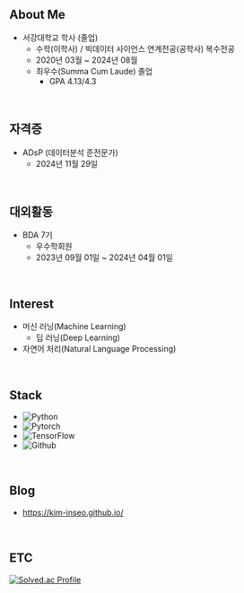 ## About Me

- 서강대학교 학사 (졸업)
  - 수학(이학사) / 빅데이터 사이언스 연계전공(공학사) 복수전공
  - 2020년 03월 ~ 2024년 08월
  - 최우수(Summa Cum Laude) 졸업
    - GPA 4.13/4.3

<br/>

## 자격증

- ADsP (데이터분석 준전문가)
  - 2024년 11월 29일

<br/>

## 대외활동

- BDA 7기
  - 우수학회원
  - 2023년 09월 01일 ~ 2024년 04월 01일

<br/>

## Interest
- 머신 러닝(Machine Learning)
  - 딥 러닝(Deep Learning)
- 자연어 처리(Natural Language Processing)

<br/>

## Stack
- ![Python](https://img.shields.io/badge/Python-3776AB?style=for-the-badge&logo=python&logoColor=white)
- ![Pytorch](https://img.shields.io/badge/PyTorch-EE4C2C?style=for-the-badge&logo=PyTorch&logoColor=white)
- ![TensorFlow](https://img.shields.io/badge/TensorFlow-FF6F00?style=for-the-badge&logo=TensorFlow&logoColor=white)
- ![Github](https://img.shields.io/badge/github-181717?style=for-the-badge&logo=github&logoColor=white)

<br/>

## Blog

- https://kim-inseo.github.io/

<br/>

## ETC
<!--
![Kim Inseo's GitHub stats](https://github-readme-stats.vercel.app/api?username=Kim-Inseo&show_icons=true&theme=cobalt)


[![Top Langs](https://github-readme-stats.vercel.app/api/top-langs/?username=Kim-Inseo&layout=donut-vertical)](https://github.com/anuraghazra/github-readme-stats)
-->

[![Solved.ac Profile](http://mazassumnida.wtf/api/v2/generate_badge?boj=mathematica)](https://solved.ac/mathematica/)

